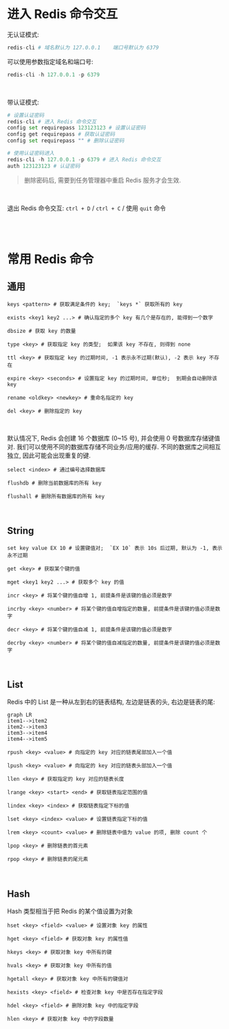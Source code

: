 # 进入 Redis 命令交互

无认证模式:

```python
redis-cli # 域名默认为 127.0.0.1    端口号默认为 6379
```

可以使用参数指定域名和端口号:

```python
redis-cli -h 127.0.0.1 -p 6379
```

<br>

带认证模式:

```python
# 设置认证密码
redis-cli # 进入 Redis 命令交互
config set requirepass 123123123 # 设置认证密码
config get requirepass # 获取认证密码
config set requirepass "" # 删除认证密码

# 使用认证密码进入
redis-cli -h 127.0.0.1 -p 6379 # 进入 Redis 命令交互
auth 123123123 # 认证密码
```

> 删除密码后, 需要到任务管理器中重启 Redis 服务才会生效.

<br>

退出 Redis 命令交互: `ctrl + D` / `ctrl + C` / 使用 `quit` 命令

<br><br>

# 常用 Redis 命令

## 通用

```shell
keys <pattern> # 获取满足条件的 key;  `keys *` 获取所有的 key

exists <key1 key2 ...> # 确认指定的多个 key 有几个是存在的, 能得到一个数字

dbsize # 获取 key 的数量

type <key> # 获取指定 key 的类型;  如果该 key 不存在, 则得到 none

ttl <key> # 获取指定 key 的过期时间, -1 表示永不过期(默认), -2 表示 key 不存在

expire <key> <seconds> # 设置指定 key 的过期时间, 单位秒;  到期会自动删除该 key

rename <oldkey> <newkey> # 重命名指定的 key

del <key> # 删除指定的 key
```

<br>

默认情况下, Redis 会创建 16 个数据库 (0~15 号), 并会使用 0 号数据库存储键值对. 我们可以使用不同的数据库存储不同业务/应用的缓存. 不同的数据库之间相互独立, 因此可能会出现重复的键.

```shell
select <index> # 通过编号选择数据库

flushdb # 删除当前数据库的所有 key

flushall # 删除所有数据库的所有 key
```

<br>

## String

```shell
set key value EX 10 # 设置键值对;  `EX 10` 表示 10s 后过期, 默认为 -1, 表示永不过期

get <key> # 获取某个键的值

mget <key1 key2 ...> # 获取多个 key 的值

incr <key> # 将某个键的值自增 1, 前提条件是该键的值必须是数字

incrby <key> <number> # 将某个键的值自增指定的数量, 前提条件是该键的值必须是数字

decr <key> # 将某个键的值自减 1, 前提条件是该键的值必须是数字

decrby <key> <number> # 将某个键的值自减指定的数量, 前提条件是该键的值必须是数字
```

<br>

## List

Redis 中的 List 是一种从左到右的链表结构, 左边是链表的头, 右边是链表的尾:

```mermaid
graph LR
item1-->item2
item2-->item3
item3-->item4
item4-->item5
```

```shell
rpush <key> <value> # 向指定的 key 对应的链表尾部加入一个值

lpush <key> <value> # 向指定的 key 对应的链表头部加入一个值

llen <key> # 获取指定的 key 对应的链表长度

lrange <key> <start> <end> # 获取链表指定范围的值

lindex <key> <index> # 获取链表指定下标的值

lset <key> <index> <value> # 设置链表指定下标的值

lrem <key> <count> <value> # 删除链表中值为 value 的项, 删除 count 个

lpop <key> # 删除链表的首元素

rpop <key> # 删除链表的尾元素
```

<br>

## Hash

Hash 类型相当于把 Redis 的某个值设置为对象

```shell
hset <key> <field> <value> # 设置对象 key 的属性

hget <key> <field> # 获取对象 key 的属性值

hkeys <key> # 获取对象 key 中所有的键

hvals <key> # 获取对象 key 中所有的值

hgetall <key> # 获取对象 key 中所有的键值对

hexists <key> <field> # 检查对象 key 中是否存在指定字段

hdel <key> <field> # 删除对象 key 中的指定字段

hlen <key> # 获取对象 key 中的字段数量
```

<br>
